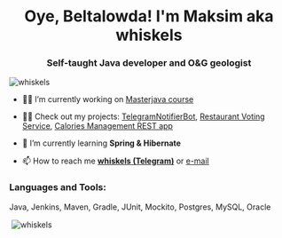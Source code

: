 <h1 align="center">Oye, Beltalowda! I'm Maksim aka whiskels</h1>
<h3 align="center">Self-taught Java developer and O&G geologist</h3>

<p align="left"> <img src="https://komarev.com/ghpvc/?username=whiskels" alt="whiskels" /> </p>

- 👨‍💻 I’m currently working on [Masterjava course](https://github.com/whiskels/masterjava)

- 🕵🏻 Check out my projects: [TelegramNotifierBot](https://github.com/whiskels/TelegramNotifierBot), [Restaurant Voting Service](https://github.com/whiskels/Restaurant-Voting-REST-API), [Calories Management REST app](https://github.com/whiskels/Calories-Management)

- 🌱 I’m currently learning **Spring & Hibernate**

- 📫 How to reach me **[whiskels (Telegram)](https://t.me/whiskels)** or [e-mail](mailto:kuzmingeo@gmail.com?subject=[GitHub])


<h3 align="left">Languages and Tools:</h3>
Java, Jenkins, Maven, Gradle, JUnit, Mockito, Postgres, MySQL, Oracle
<p>&nbsp;<img align="center" src="https://github-readme-stats.vercel.app/api?username=whiskels&show_icons=true" alt="whiskels" /></p>

